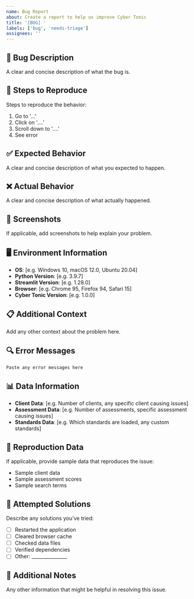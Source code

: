 ```yaml
---
name: Bug Report
about: Create a report to help us improve Cyber Tonic
title: '[BUG] '
labels: ['bug', 'needs-triage']
assignees: ''
---
```


## 🐛 Bug Description
A clear and concise description of what the bug is.

## 🔄 Steps to Reproduce
Steps to reproduce the behavior:
1. Go to '...'
2. Click on '....'
3. Scroll down to '....'
4. See error

## ✅ Expected Behavior
A clear and concise description of what you expected to happen.

## ❌ Actual Behavior
A clear and concise description of what actually happened.

## 📸 Screenshots
If applicable, add screenshots to help explain your problem.

## 🖥️ Environment Information
- **OS**: [e.g. Windows 10, macOS 12.0, Ubuntu 20.04]
- **Python Version**: [e.g. 3.9.7]
- **Streamlit Version**: [e.g. 1.28.0]
- **Browser**: [e.g. Chrome 95, Firefox 94, Safari 15]
- **Cyber Tonic Version**: [e.g. 1.0.0]

## 📋 Additional Context
Add any other context about the problem here.

## 🔍 Error Messages
```
Paste any error messages here
```

## 📊 Data Information
- **Client Data**: [e.g. Number of clients, any specific client causing issues]
- **Assessment Data**: [e.g. Number of assessments, specific assessment causing issues]
- **Standards Data**: [e.g. Which standards are loaded, any custom standards]

## 🧪 Reproduction Data
If applicable, provide sample data that reproduces the issue:
- Sample client data
- Sample assessment scores
- Sample search terms

## 🔧 Attempted Solutions
Describe any solutions you've tried:
- [ ] Restarted the application
- [ ] Cleared browser cache
- [ ] Checked data files
- [ ] Verified dependencies
- [ ] Other: _______________

## 📝 Additional Notes
Any other information that might be helpful in resolving this issue.
